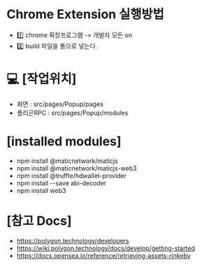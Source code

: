 # Chrome Extension 실행방법

* 1️⃣ chrome 확장프로그램 -> 개발자 모든 on 
* 2️⃣ build 파일을 통으로 넣는다. 

💻 [작업위치]
==========
* 화면 : src/pages/Popup/pages 
* 폴리곤RPC : src/pages/Popup/modules 

[installed modules]
===================
* npm install @maticnetwork/maticjs
* npm install @maticnetwork/maticjs-web3
* npm install @truffle/hdwallet-provider
* npm install --save abi-decoder
* npm install web3

[참고 Docs]
==========
* https://polygon.technology/developers
* https://wiki.polygon.technology/docs/develop/getting-started
* https://docs.opensea.io/reference/retrieving-assets-rinkeby